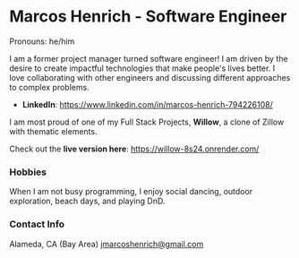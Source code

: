 # Marcos Henrich - Software Engineer
Pronouns: he/him



I am a former project manager turned software engineer! I am driven by the desire to create impactful technologies that make people's lives better. I love collaborating with other engineers and discussing different approaches to complex problems.

* **LinkedIn**: https://www.linkedin.com/in/marcos-henrich-794226108/

I am most proud of one of my Full Stack Projects, **Willow**, a clone of Zillow with thematic elements.

Check out the **live version here**: https://willow-8s24.onrender.com/

### Hobbies

When I am not busy programming, I enjoy social dancing, outdoor exploration, beach days, and playing DnD. 

### Contact Info

Alameda, CA (Bay Area)
jmarcoshenrich@gmail.com


